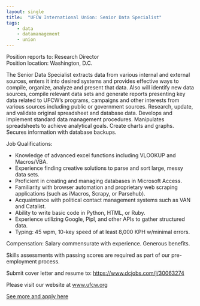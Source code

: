```yaml
---
layout: single
title:  "UFCW International Union: Senior Data Specialist"
tags: 
    - data
    - datamanagement
    - union
---
```


Position reports to: Research Director  
Position location: Washington, D.C.  

The Senior Data Specialist extracts data from various internal and external sources, enters it into desired systems and provides effective ways to compile, organize, analyze and present that data. Also will identify new data sources, compile relevant data sets and generate reports presenting key data related to UFCW’s programs, campaigns and other interests from various sources including public or government sources. Research, update, and validate original spreadsheet and database data. Develops and implement standard data management procedures. Manipulates spreadsheets to achieve analytical goals.  Create charts and graphs.  Secures information with database backups.

Job Qualifications:

* Knowledge of advanced excel functions including VLOOKUP and Macros/VBA.  
* Experience finding creative solutions to parse and sort large, messy data sets. 
* Proficient in creating and managing databases in Microsoft Access. 
* Familiarity with browser automation and proprietary web scraping applications (such as iMacros, Scrapy, or Parsehub). 
* Acquaintance with political contact management systems such as VAN and Catalist. 
* Ability to write basic code in Python, HTML, or Ruby. 
* Experience utilizing Google, Pipl, and other APIs to gather structured data. 
* Typing: 45 wpm, 10-key speed of at least 8,000 KPH w/minimal errors.

Compensation:  Salary commensurate with experience. Generous benefits.

Skills assessments with passing scores are required as part of our pre-employment process.

Submit cover letter and resume to:  https://www.dcjobs.com/j/30063274

Please visit our website at www.ufcw.org

[See more and apply here](https://www.dcjobs.com/j/30063274)
